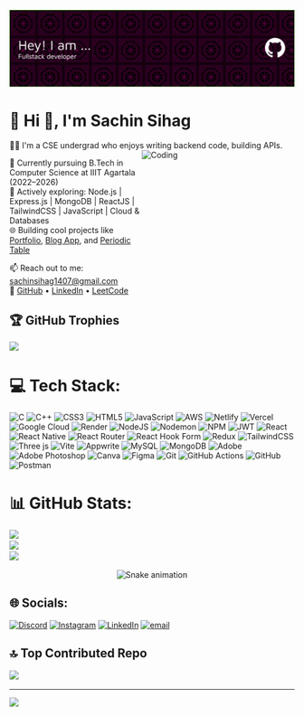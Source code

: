 ![MasterHead](./github-header-banner.png)
# 💫 Hi 👋, I'm Sachin Sihag  
👨‍💻 I'm a CSE undergrad who enjoys writing backend code, building APIs.
<img align="right" alt="Coding" width="270" height = "220" src="https://media.giphy.com/media/v1.Y2lkPTc5MGI3NjExZnNsNWF4N3EyNG9wYjBiN3FoNnFkYWtidmdxOGVqMWIzenRudmR6eSZlcD12MV9naWZzX3NlYXJjaCZjdD1n/78XCFBGOlS6keY1Bil/giphy.gif">



📍 Currently pursuing B.Tech in Computer Science at IIIT Agartala (2022–2026)  
💼 Actively exploring: Node.js | Express.js | MongoDB | ReactJS | TailwindCSS | JavaScript | Cloud & Databases  
🌐 Building cool projects like [Portfolio](https://sachin-portfolio-seven.vercel.app/), [Blog App](https://blog-app-rust-nine.vercel.app/), and [Periodic Table](https://periodic-table-lime.vercel.app/)

📫 Reach out to me: sachinsihag1407@gmail.com  
🔗 [GitHub](https://github.com/SachinSihag1407) • [LinkedIn](https://www.linkedin.com/in/sachin-sihag-ba81ba257/) • [LeetCode](https://leetcode.com/u/sachin_1407/)



## 🏆 GitHub Trophies
![](https://github-profile-trophy.vercel.app/?username=SachinSihag1407&theme=radical&no-frame=false&no-bg=true&margin-w=4)

# 💻 Tech Stack:
![C](https://img.shields.io/badge/c-%2300599C.svg?style=flat&logo=c&logoColor=white) ![C++](https://img.shields.io/badge/c++-%2300599C.svg?style=flat&logo=c%2B%2B&logoColor=white) ![CSS3](https://img.shields.io/badge/css3-%231572B6.svg?style=flat&logo=css3&logoColor=white) ![HTML5](https://img.shields.io/badge/html5-%23E34F26.svg?style=flat&logo=html5&logoColor=white) ![JavaScript](https://img.shields.io/badge/javascript-%23323330.svg?style=flat&logo=javascript&logoColor=%23F7DF1E) ![AWS](https://img.shields.io/badge/AWS-%23FF9900.svg?style=flat&logo=amazon-aws&logoColor=white) ![Netlify](https://img.shields.io/badge/netlify-%23000000.svg?style=flat&logo=netlify&logoColor=#00C7B7) ![Vercel](https://img.shields.io/badge/vercel-%23000000.svg?style=flat&logo=vercel&logoColor=white) ![Google Cloud](https://img.shields.io/badge/GoogleCloud-%234285F4.svg?style=flat&logo=google-cloud&logoColor=white) ![Render](https://img.shields.io/badge/Render-%46E3B7.svg?style=flat&logo=render&logoColor=white) ![NodeJS](https://img.shields.io/badge/node.js-6DA55F?style=flat&logo=node.js&logoColor=white) ![Nodemon](https://img.shields.io/badge/NODEMON-%23323330.svg?style=flat&logo=nodemon&logoColor=%BBDEAD) ![NPM](https://img.shields.io/badge/NPM-%23CB3837.svg?style=flat&logo=npm&logoColor=white) ![JWT](https://img.shields.io/badge/JWT-black?style=flat&logo=JSON%20web%20tokens) ![React](https://img.shields.io/badge/react-%2320232a.svg?style=flat&logo=react&logoColor=%2361DAFB) ![React Native](https://img.shields.io/badge/react_native-%2320232a.svg?style=flat&logo=react&logoColor=%2361DAFB) ![React Router](https://img.shields.io/badge/React_Router-CA4245?style=flat&logo=react-router&logoColor=white) ![React Hook Form](https://img.shields.io/badge/React%20Hook%20Form-%23EC5990.svg?style=flat&logo=reacthookform&logoColor=white) ![Redux](https://img.shields.io/badge/redux-%23593d88.svg?style=flat&logo=redux&logoColor=white) ![TailwindCSS](https://img.shields.io/badge/tailwindcss-%2338B2AC.svg?style=flat&logo=tailwind-css&logoColor=white) ![Three js](https://img.shields.io/badge/threejs-black?style=flat&logo=three.js&logoColor=white) ![Vite](https://img.shields.io/badge/vite-%23646CFF.svg?style=flat&logo=vite&logoColor=white) ![Appwrite](https://img.shields.io/badge/Appwrite-%23FD366E.svg?style=flat&logo=appwrite&logoColor=white) ![MySQL](https://img.shields.io/badge/mysql-4479A1.svg?style=flat&logo=mysql&logoColor=white) ![MongoDB](https://img.shields.io/badge/MongoDB-%234ea94b.svg?style=flat&logo=mongodb&logoColor=white) ![Adobe](https://img.shields.io/badge/adobe-%23FF0000.svg?style=flat&logo=adobe&logoColor=white) ![Adobe Photoshop](https://img.shields.io/badge/adobe%20photoshop-%2331A8FF.svg?style=flat&logo=adobe%20photoshop&logoColor=white) ![Canva](https://img.shields.io/badge/Canva-%2300C4CC.svg?style=flat&logo=Canva&logoColor=white) ![Figma](https://img.shields.io/badge/figma-%23F24E1E.svg?style=flat&logo=figma&logoColor=white) ![Git](https://img.shields.io/badge/git-%23F05033.svg?style=flat&logo=git&logoColor=white) ![GitHub Actions](https://img.shields.io/badge/github%20actions-%232671E5.svg?style=flat&logo=githubactions&logoColor=white) ![GitHub](https://img.shields.io/badge/github-%23121011.svg?style=flat&logo=github&logoColor=white) ![Postman](https://img.shields.io/badge/Postman-FF6C37?style=flat&logo=postman&logoColor=white)
# 📊 GitHub Stats:
![](https://github-readme-stats.vercel.app/api?username=SachinSihag1407&theme=ocean_dark&hide_border=false&include_all_commits=true&count_private=false)<br/>
![](https://nirzak-streak-stats.vercel.app/?user=SachinSihag1407&theme=ocean_dark&hide_border=false)<br/>
![](https://github-readme-stats.vercel.app/api/top-langs/?username=SachinSihag1407&theme=ocean_dark&hide_border=false&include_all_commits=true&count_private=false&layout=compact)

<!-- Snake Game Repo View -->

<div align="center">
  <img src="https://profile-readme-generator.com/assets/snake.svg" alt="Snake animation" />
</div>


## 🌐 Socials:
[![Discord](https://img.shields.io/badge/Discord-%237289DA.svg?logo=discord&logoColor=white)](https://discord.gg/bytequest_) [![Instagram](https://img.shields.io/badge/Instagram-%23E4405F.svg?logo=Instagram&logoColor=white)](https://instagram.com/SachinSihag1407) [![LinkedIn](https://img.shields.io/badge/LinkedIn-%230077B5.svg?logo=linkedin&logoColor=white)](https://linkedin.com/in/https://www.linkedin.com/in/sachin-sihag-ba81ba257/) [![email](https://img.shields.io/badge/Email-D14836?logo=gmail&logoColor=white)](mailto:sachin957165@gmail.com) 

## 🔝 Top Contributed Repo
![](https://github-contributor-stats.vercel.app/api?username=SachinSihag1407&limit=5&theme=dark&combine_all_yearly_contributions=true)

---
[![](https://visitcount.itsvg.in/api?id=SachinSihag1407&icon=0&color=0)](https://visitcount.itsvg.in)

<!-- Proudly created with GPRM ( https://gprm.itsvg.in ) -->
